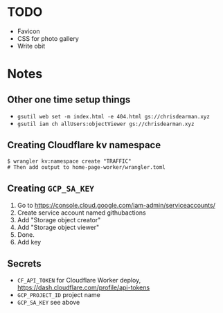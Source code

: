 # TODO
- Favicon
- CSS for photo gallery
- Write obit

# Notes

## Other one time setup things
- `gsutil web set -m index.html -e 404.html gs://chrisdearman.xyz`
- `gsutil iam ch allUsers:objectViewer gs://chrisdearman.xyz`

## Creating Cloudflare kv namespace
```
$ wrangler kv:namespace create "TRAFFIC"
# Then add output to home-page-worker/wrangler.toml
```

## Creating `GCP_SA_KEY`
1. Go to https://console.cloud.google.com/iam-admin/serviceaccounts/
2. Create service account named githubactions
3. Add "Storage object creator"
4. Add "Storage object viewer"
5. Done.
6. Add key

## Secrets
- `CF_API_TOKEN` for Cloudflare Worker deploy, https://dash.cloudflare.com/profile/api-tokens
- `GCP_PROJECT_ID` project name
- `GCP_SA_KEY` see above
